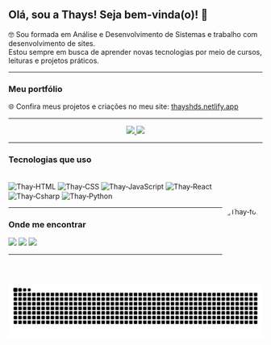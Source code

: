 ## Olá, sou a Thays! Seja bem-vinda(o)! 👋

🤓 Sou formada em Análise e Desenvolvimento de Sistemas e trabalho com desenvolvimento de sites.  
Estou sempre em busca de aprender novas tecnologias por meio de cursos, leituras e projetos práticos. 

---

###  Meu portfólio
🌐 Confira meus projetos e criações no meu site: [thayshds.netlify.app](https://thayshds.netlify.app/)

---

<div align="center">
  <a href="https://github.com/ThaysHDS">
    <img height="130em" src="https://github-readme-stats.vercel.app/api?username=ThaysHDS&show_icons=true&theme=dark&include_all_commits=true&count_private=true"/>
    <img height="130em" src="https://github-readme-stats.vercel.app/api/top-langs/?username=ThaysHDS&layout=compact&langs_count=7&theme=dark"/>
  </a>
</div>

---

###  Tecnologias que uso

<div style="display: inline_block"><br>
  <img align="center" alt="Thay‑HTML" height="30" width="40" src="https://cdn.jsdelivr.net/gh/devicons/devicon/icons/html5/html5-original.svg" />
  <img align="center" alt="Thay‑CSS" height="30" width="40" src="https://cdn.jsdelivr.net/gh/devicons/devicon/icons/css3/css3-original.svg" />
  <img align="center" alt="Thay‑JavaScript" height="30" width="40" src="https://cdn.jsdelivr.net/gh/devicons/devicon/icons/javascript/javascript-plain.svg" />    
  <img align="center" alt="Thay‑React" height="30" width="40" src="https://cdn.jsdelivr.net/gh/devicons/devicon/icons/react/react-original.svg" />          
  <img align="center" alt="Thay‑Csharp" height="30" width="40" src="https://cdn.jsdelivr.net/gh/devicons/devicon/icons/csharp/csharp-original.svg" />
  <img align="center" alt="Thay‑Python" height="30" width="40" src="https://cdn.jsdelivr.net/gh/devicons/devicon/icons/python/python-original.svg" />
  
  <a href="https://picasion.com/"><img align="right" style="border-radius:50px;" src="https://i.picasion.com/pic92/33239b93b36b1cdc1897f3a598d2c583.gif" height="150" alt="Thay‑foto" /></a>
</div>

---

###  Onde me encontrar

<div>
  <a href="https://thayshds.netlify.app/" target="_blank"><img src="https://img.shields.io/badge/‑Portfólio‑web‑0275D8?style=for-the-badge&logo=google-chrome&logoColor=white"></a>
  <a href="https://www.instagram.com/jatkamprek" target="_blank"><img src="https://img.shields.io/badge/-Instagram-%23E4405F?style=for-the-badge&logo=instagram&logoColor=white" target="_blank"></a> 
  <a href="https://www.linkedin.com/in/thays-hds/" target="_blank"><img src="https://img.shields.io/badge/-LinkedIn-%230077B5?style=for-the-badge&logo=linkedin&logoColor=white" target="_blank"></a>
</div>

---

![snake gif](https://github.com/ThaysHDS/ThaysHDS/blob/output/github-contribution-grid-snake.svg)
